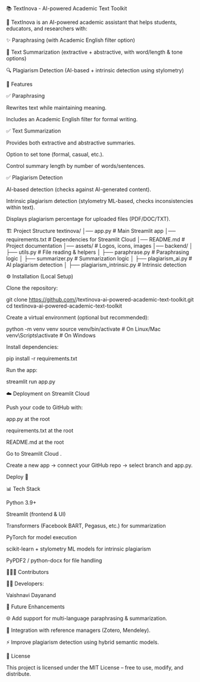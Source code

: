 📚 TextInova - AI-powered Academic Text Toolkit

🚀 TextInova is an AI-powered academic assistant that helps students, educators, and researchers with:

✨ Paraphrasing (with Academic English filter option)

📝 Text Summarization (extractive + abstractive, with word/length & tone options)

🔍 Plagiarism Detection (AI-based + intrinsic detection using stylometry)

🌟 Features

✅ Paraphrasing

Rewrites text while maintaining meaning.

Includes an Academic English filter for formal writing.

✅ Text Summarization

Provides both extractive and abstractive summaries.

Option to set tone (formal, casual, etc.).

Control summary length by number of words/sentences.

✅ Plagiarism Detection

AI-based detection (checks against AI-generated content).

Intrinsic plagiarism detection (stylometry ML-based, checks inconsistencies within text).

Displays plagiarism percentage for uploaded files (PDF/DOC/TXT).

🏗️ Project Structure
textinova/
│── app.py                 # Main Streamlit app
│── requirements.txt       # Dependencies for Streamlit Cloud
│── README.md              # Project documentation
│── assets/                # Logos, icons, images
│── backend/
│   ├── utils.py           # File reading & helpers
│   ├── paraphrase.py      # Paraphrasing logic
│   ├── summarizer.py      # Summarization logic
│   ├── plagiarism_ai.py   # AI plagiarism detection
│   ├── plagiarism_intrinsic.py # Intrinsic detection

⚙️ Installation (Local Setup)

Clone the repository:

git clone https://github.com/<your-username>/textinova-ai-powered-academic-text-toolkit.git
cd textinova-ai-powered-academic-text-toolkit


Create a virtual environment (optional but recommended):

python -m venv venv
source venv/bin/activate   # On Linux/Mac
venv\Scripts\activate      # On Windows


Install dependencies:

pip install -r requirements.txt


Run the app:

streamlit run app.py

☁️ Deployment on Streamlit Cloud

Push your code to GitHub with:

app.py at the root

requirements.txt at the root

README.md at the root

Go to Streamlit Cloud
.

Create a new app → connect your GitHub repo → select branch and app.py.

Deploy 🎉

📊 Tech Stack

Python 3.9+

Streamlit (frontend & UI)

Transformers (Facebook BART, Pegasus, etc.) for summarization

PyTorch for model execution

scikit-learn + stylometry ML models for intrinsic plagiarism

PyPDF2 / python-docx for file handling

🧑‍🤝‍🧑 Contributors

👩‍💻 Developers:

Vaishnavi Dayanand

📌 Future Enhancements

🌐 Add support for multi-language paraphrasing & summarization.

📑 Integration with reference managers (Zotero, Mendeley).

⚡ Improve plagiarism detection using hybrid semantic models.

📜 License

This project is licensed under the MIT License – free to use, modify, and distribute.